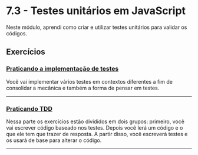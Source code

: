 # 7.3 - Testes unitários em JavaScript

Neste módulo, aprendi como criar e utilizar testes unitários para validar os códigos.

## Exercícios

### [Praticando a implementação de testes](./Implementing-Tests)

Você vai implementar vários testes em contextos diferentes a fim de consolidar a mecânica e também a forma de pensar em testes.<br>

<hr>

### [Praticando TDD](./TDD-Practicing)

Nessa parte os exercícios estão divididos em dois grupos: primeiro, você vai escrever código baseado nos testes. Depois você lerá um código e o que ele tem que trazer de resposta. A partir disso, você escreverá testes e os usará de base para alterar o código.

<hr>
